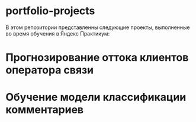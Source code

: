 # portfolio-projects

В этом репозитории представленны следующие проекты, выполненные во время обучения в Яндекс Практикум:
# Прогнозирование оттока клиентов оператора связи
# Обучение модели классификации комментариев

